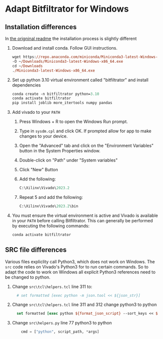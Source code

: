 # Adapt Bitfiltrator for Windows

## Installation differences

In [the origninal readme](./README.md) the installation process is slightly different

1. Download and install conda. Follow GUI instructions.

    ``` ps
    wget https://repo.anaconda.com/miniconda/Miniconda3-latest-Windows-x86_64.exe
    -O ~/Downloads/Miniconda3-latest-Windows-x86_64.exe
    cd ~/Downloads
    ./Miniconda3-latest-Windows-x86_64.exe
    ```

2. Set up python 3.10 virtual environment called "bitfiltrator" and install
dependencies

    ``` ps
    conda create -n bitfiltrator python=3.10
    conda activate bitfiltrator
    pip install joblib more_itertools numpy pandas
    ```

3. Add vivado to your `PATH`

    1. Press Windows + R to open the Windows Run prompt.
    2. Type in ``sysdm.cpl`` and click OK. If prompted allow for app to make
    changes to your device.
    3. Open the "Advanced" tab and click on the "Environment Variables" button
    in the System Properties window.
    4. Double-click on "Path" under "System variables"
    5. Click "New" Button
    6. Add the following:

        ```ps
        C:\Xilinx\Vivado\2023.2
        ```

    7. Repeat 5 and add the following:

        ```ps
        C:\Xilinx\Vivado\2023.2\bin
        ```

4. You must ensure the virtual environment is active and Vivado is available in
your `PATH` before calling Bitfiltrator. This can generally be performed by
executing the following commands:

    ```bash
    conda activate bitfiltrator
    ```

## SRC file differences

Various files expliclity call Python3, which does not work on Windows. The `src`
code relies on Vivado's Python3 for to run certain commands. So to adapt the
code to work on Windows all explicit Python3 references need to be changed to
python.

1. Change `src\tcl\helpers.tcl` line 311 to:

    ```tcl
      # set formatted [exec python -m json.tool << ${json_str}]
    ```

2. Change `src\tcl\helpers.tcl` line 311 and 312 change python3 to python

    ```tcl
      set formatted [exec python ${format_json_script} --sort_keys << ${json_str}]
    ```

3. Change `src\helpers.py` line 77 python3 to python

    ```python
        cmd = ["python", script_path, *args]
    ```
